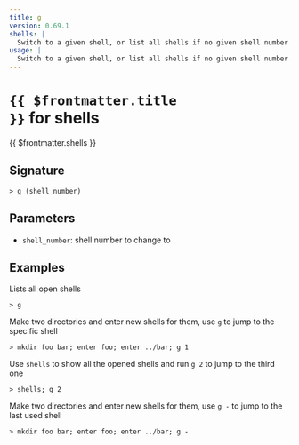 ```yaml
---
title: g
version: 0.69.1
shells: |
  Switch to a given shell, or list all shells if no given shell number.
usage: |
  Switch to a given shell, or list all shells if no given shell number.
---
```


# <code>{{ $frontmatter.title }}</code> for shells

<div style='white-space: pre-wrap;margin-top: 10px'>{{ $frontmatter.shells }}</div>

## Signature

```> g (shell_number)```

## Parameters

 -  `shell_number`: shell number to change to

## Examples

Lists all open shells
```shell
> g
```

Make two directories and enter new shells for them, use `g` to jump to the specific shell
```shell
> mkdir foo bar; enter foo; enter ../bar; g 1
```

Use `shells` to show all the opened shells and run `g 2` to jump to the third one
```shell
> shells; g 2
```

Make two directories and enter new shells for them, use `g -` to jump to the last used shell
```shell
> mkdir foo bar; enter foo; enter ../bar; g -
```
